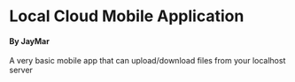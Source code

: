 # Local Cloud Mobile Application
#### By JayMar
A very basic mobile app that can upload/download files from your localhost server
